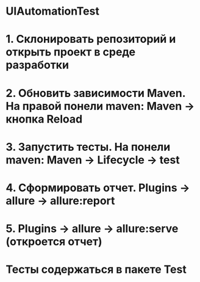 # UIAutomationTest
# 1. Склонировать репозиторий и открыть проект в среде разработки 
# 2. Обновить зависимости Maven. На правой понели maven: Maven -> кнопка Reload
# 3. Запустить тесты. На понели maven: Maven -> Lifecycle -> test
# 4. Сформировать отчет. Plugins -> allure -> allure:report
# 5. Plugins -> allure -> allure:serve (откроется отчет)
# Тесты содержаться в пакете Test
 

